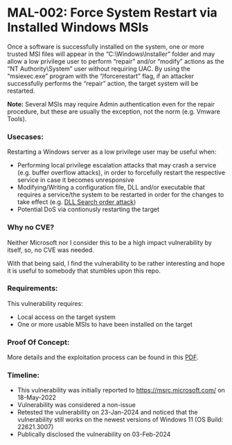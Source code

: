 # MAL-002: Force System Restart via Installed Windows MSIs

Once a software is successfully installed on the system, one or more trusted MSI files will appear in the “C:\Windows\Installer” folder and may allow a low privilege user to perform “repair” and/or “modify” actions as the “NT Authority\System” user without requiring UAC. By using the “msiexec.exe” program with the “/forcerestart” flag, if an attacker successfully performs the “repair” action, the target system will be restarted.

<strong>Note:</strong> Several MSIs may require Admin authentication even for the repair procedure, but these are usually the exception, not the norm (e.g. Vmware Tools).

### Usecases:

Restarting a Windows server as a low privilege user may be useful when:
<br/>
- Performing local privilege escalation attacks that may crash a service (e.g. buffer overflow attacks), in order to forcefully restart the respective service in case it becomes unresponsive
- Modifying/Writing a configuration file, DLL and/or executable that requires a service/the system to be restarted in order for the changes to take effect (e.g. [DLL Search order attack](https://fuzzysecurity.com/tutorials/16.html))
- Potential DoS via contionusly restarting the target

### Why no CVE?

Neither Microsoft nor I consider this to be a high impact vulnerability by itself, so, no CVE was needed.

With that being said, I find the vulnerability to be rather interesting and hope it is useful to somebody that stumbles upon this repo.

### Requirements:

This vulnerability requires:
<br/>
- Local access on the target system
- One or more usable MSIs to have been installed on the target

### Proof Of Concept:

More details and the exploitation process can be found in this [PDF](https://github.com/mbadanoiu/MAL-002/blob/main/Microsoft%20MSI%20-%20MAL-002.pdf).

### Timeline:

- This vulnerability was initially reported to https://msrc.microsoft.com/ on 18-May-2022
- Vulnerability was considered a non-issue
- Retested the vulnerability on 23-Jan-2024 and noticed that the vulnerability still works on the newest versions of Windows 11 (OS Build: 22621.3007)
- Publically disclosed the vulnerability on 03-Feb-2024

